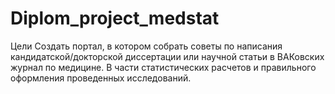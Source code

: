 # Diplom_project_medstat
Цели Создать портал, в котором собрать советы по написания кандидатской/докторской диссертации или научной статьи в  ВАКовских журнал по медицине. В части статистических расчетов и правильного оформления проведенных исследований.
